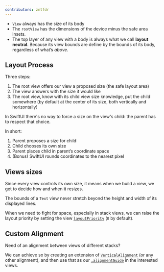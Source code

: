 ```yaml
---
contributors: zntfdr
---
```


- `View` always has the size of its body
- The `rootView` has the dimensions of the device minus the safe area insets.
- The top layer of any view with a body is always what we call **layout neutral**. Because its view bounds are define by the bounds of its body, regardless of what’s _above_.

## Layout Process

Three steps:

1. The root view offers our view a proposed size (the safe layout area)
2. The view answers with the size it would like
3. The root view, know with its child view size knowledge, put the child somewhere (by default at the center of its size, both vertically and horizontally)

In SwiftUI there's no way to force a size on the view's child: the parent has to respect that choice. 

In short:

1. Parent proposes a size for child
2. Child chooses its own size
3. Parent places child in parent’s coordinate space
4. (Bonus) SwiftUI rounds coordinates to the nearest pixel

## Views sizes

Since every view controls its own size, it means when we build a view, we get to decide how and when it resizes. 

The bounds of a `Text` view never stretch beyond the height and width of its displayed lines.

When we need to fight for space, especially in stack views, we can raise the layout priority by setting the view [`layoutPriority`][layoutPriorityDoc] (`0` by default).

## Custom Alignment

Need of an alignment between views of different stacks?

We can achieve so by creating an extension of [`VerticalAlignment`][verticalAlignemntDoc] (or any other alignment), and then use that as our [`.alignmentGuide`][guideDoc] in the interested views.

[layoutPriorityDoc]: https://developer.apple.com/documentation/swiftui/view/3278584-layoutpriority
[verticalAlignemntDoc]: https://developer.apple.com/documentation/swiftui/verticalalignment
[guideDoc]: https://developer.apple.com/documentation/swiftui/view/3278504-alignmentguide